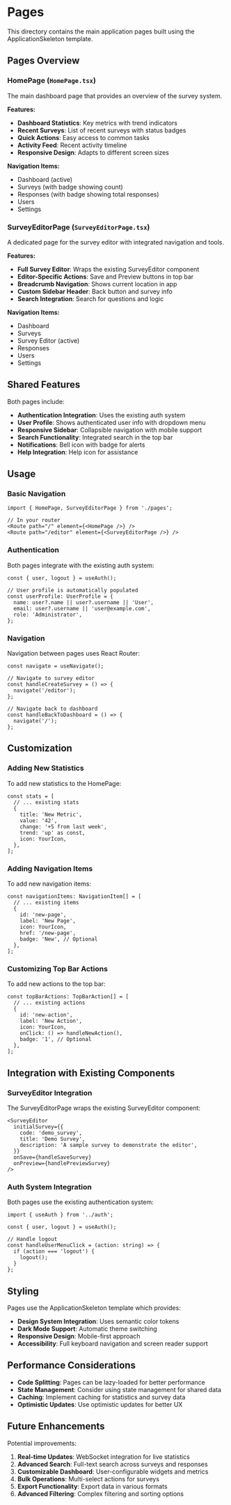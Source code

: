 # Pages

This directory contains the main application pages built using the ApplicationSkeleton template.

## Pages Overview

### HomePage (`HomePage.tsx`)

The main dashboard page that provides an overview of the survey system.

**Features:**
- **Dashboard Statistics**: Key metrics with trend indicators
- **Recent Surveys**: List of recent surveys with status badges
- **Quick Actions**: Easy access to common tasks
- **Activity Feed**: Recent activity timeline
- **Responsive Design**: Adapts to different screen sizes

**Navigation Items:**
- Dashboard (active)
- Surveys (with badge showing count)
- Responses (with badge showing total responses)
- Users
- Settings

### SurveyEditorPage (`SurveyEditorPage.tsx`)

A dedicated page for the survey editor with integrated navigation and tools.

**Features:**
- **Full Survey Editor**: Wraps the existing SurveyEditor component
- **Editor-Specific Actions**: Save and Preview buttons in top bar
- **Breadcrumb Navigation**: Shows current location in app
- **Custom Sidebar Header**: Back button and survey info
- **Search Integration**: Search for questions and logic

**Navigation Items:**
- Dashboard
- Surveys
- Survey Editor (active)
- Responses
- Users
- Settings

## Shared Features

Both pages include:

- **Authentication Integration**: Uses the existing auth system
- **User Profile**: Shows authenticated user info with dropdown menu
- **Responsive Sidebar**: Collapsible navigation with mobile support
- **Search Functionality**: Integrated search in the top bar
- **Notifications**: Bell icon with badge for alerts
- **Help Integration**: Help icon for assistance

## Usage

### Basic Navigation

```tsx
import { HomePage, SurveyEditorPage } from './pages';

// In your router
<Route path="/" element={<HomePage />} />
<Route path="/editor" element={<SurveyEditorPage />} />
```

### Authentication

Both pages integrate with the existing auth system:

```tsx
const { user, logout } = useAuth();

// User profile is automatically populated
const userProfile: UserProfile = {
  name: user?.name || user?.username || 'User',
  email: user?.username || 'user@example.com',
  role: 'Administrator',
};
```

### Navigation

Navigation between pages uses React Router:

```tsx
const navigate = useNavigate();

// Navigate to survey editor
const handleCreateSurvey = () => {
  navigate('/editor');
};

// Navigate back to dashboard
const handleBackToDashboard = () => {
  navigate('/');
};
```

## Customization

### Adding New Statistics

To add new statistics to the HomePage:

```tsx
const stats = [
  // ... existing stats
  {
    title: 'New Metric',
    value: '42',
    change: '+5 from last week',
    trend: 'up' as const,
    icon: YourIcon,
  },
];
```

### Adding Navigation Items

To add new navigation items:

```tsx
const navigationItems: NavigationItem[] = [
  // ... existing items
  {
    id: 'new-page',
    label: 'New Page',
    icon: YourIcon,
    href: '/new-page',
    badge: 'New', // Optional
  },
];
```

### Customizing Top Bar Actions

To add new actions to the top bar:

```tsx
const topBarActions: TopBarAction[] = [
  // ... existing actions
  {
    id: 'new-action',
    label: 'New Action',
    icon: YourIcon,
    onClick: () => handleNewAction(),
    badge: '1', // Optional
  },
];
```

## Integration with Existing Components

### SurveyEditor Integration

The SurveyEditorPage wraps the existing SurveyEditor component:

```tsx
<SurveyEditor
  initialSurvey={{
    code: 'demo_survey',
    title: 'Demo Survey',
    description: 'A sample survey to demonstrate the editor',
  }}
  onSave={handleSaveSurvey}
  onPreview={handlePreviewSurvey}
/>
```

### Auth System Integration

Both pages use the existing authentication system:

```tsx
import { useAuth } from '../auth';

const { user, logout } = useAuth();

// Handle logout
const handleUserMenuClick = (action: string) => {
  if (action === 'logout') {
    logout();
  }
};
```

## Styling

Pages use the ApplicationSkeleton template which provides:

- **Design System Integration**: Uses semantic color tokens
- **Dark Mode Support**: Automatic theme switching
- **Responsive Design**: Mobile-first approach
- **Accessibility**: Full keyboard navigation and screen reader support

## Performance Considerations

- **Code Splitting**: Pages can be lazy-loaded for better performance
- **State Management**: Consider using state management for shared data
- **Caching**: Implement caching for statistics and survey data
- **Optimistic Updates**: Use optimistic updates for better UX

## Future Enhancements

Potential improvements:

1. **Real-time Updates**: WebSocket integration for live statistics
2. **Advanced Search**: Full-text search across surveys and responses
3. **Customizable Dashboard**: User-configurable widgets and metrics
4. **Bulk Operations**: Multi-select actions for surveys
5. **Export Functionality**: Export data in various formats
6. **Advanced Filtering**: Complex filtering and sorting options